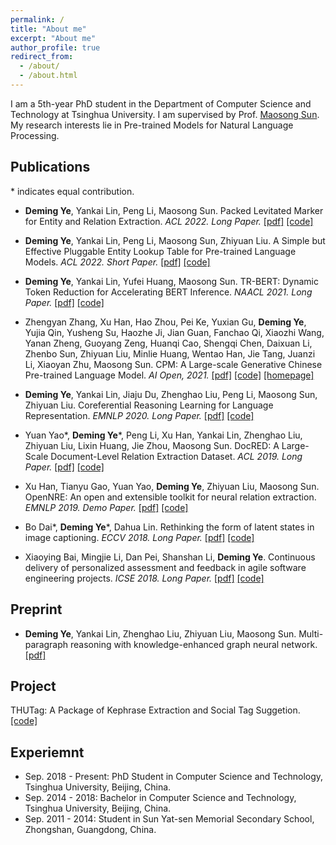 ```yaml
---
permalink: /
title: "About me"
excerpt: "About me"
author_profile: true
redirect_from: 
  - /about/
  - /about.html
---
```


I am a 5th-year PhD student in the Department of Computer Science and Technology at Tsinghua University. I am supervised by Prof. [Maosong Sun](https://www.cs.tsinghua.edu.cn/csen/info/1180/4033.htm). My research interests lie in Pre-trained Models for Natural Language Processing.


## Publications

\* indicates equal contribution.



* <strong>Deming Ye</strong>, Yankai Lin, Peng Li, Maosong Sun. Packed Levitated Marker for Entity and Relation Extraction. <i>ACL 2022. Long Paper.</i>  [[pdf]](https://arxiv.org/abs/2109.06067) [[code]](https://github.com/thunlp/PL-Marker) 



* <strong>Deming Ye</strong>, Yankai Lin, Peng Li, Maosong Sun, Zhiyuan Liu. A Simple but Effective Pluggable Entity Lookup Table for Pre-trained Language Models. <i>ACL 2022. Short Paper.</i>  [[pdf]](http://arxiv.org/abs/2202.13392) [[code]](https://github.com/thunlp/PELT) 

* <strong>Deming Ye</strong>, Yankai Lin, Yufei Huang, Maosong Sun. TR-BERT: Dynamic Token Reduction for Accelerating BERT Inference. <i>NAACL 2021. Long Paper.</i> [[pdf]](https://arxiv.org/abs/2105.11618) [[code]](https://github.com/thunlp/TR-BERT)


* Zhengyan Zhang, Xu Han, Hao Zhou, Pei Ke, Yuxian Gu, <strong>Deming Ye</strong>, Yujia Qin, Yusheng Su, Haozhe Ji, Jian Guan, Fanchao Qi, Xiaozhi Wang, Yanan Zheng, Guoyang Zeng, Huanqi Cao, Shengqi Chen, Daixuan Li, Zhenbo Sun, Zhiyuan Liu, Minlie Huang, Wentao Han, Jie Tang, Juanzi Li, Xiaoyan Zhu, Maosong Sun. CPM: A Large-scale Generative Chinese Pre-trained Language Model. <i>AI Open, 2021.</i> [[pdf]](https://arxiv.org/abs/2012.00413) [[code]](https://github.com/TsinghuaAI/CPM-Generate) [[homepage]](https://cpm.baai.ac.cn/)


* <strong>Deming Ye</strong>, Yankai Lin, Jiaju Du, Zhenghao Liu, Peng Li, Maosong Sun, Zhiyuan Liu. Coreferential Reasoning Learning for Language Representation. <i>EMNLP 2020. Long Paper.</i> [[pdf]](https://arxiv.org/abs/2004.06870) [[code]](https://github.com/thunlp/CorefBERT)


* Yuan Yao\*, <strong>Deming Ye</strong>\*, Peng Li, Xu Han, Yankai Lin, Zhenghao Liu, Zhiyuan Liu, Lixin Huang, Jie Zhou, Maosong Sun.  DocRED: A Large-Scale Document-Level Relation Extraction Dataset. <i>ACL 2019. Long Paper.</i> [[pdf]](https://arxiv.org/abs/1906.06127) [[code]](https://github.com/thunlp/DocRED)


* Xu Han, Tianyu Gao, Yuan Yao, <strong>Deming Ye</strong>, Zhiyuan Liu, Maosong Sun. OpenNRE: An open and extensible toolkit for neural relation extraction. <i>EMNLP 2019. Demo Paper.</i> [[pdf]](https://arxiv.org/abs/1807.09958) [[code]](https://github.com/thunlp/OpenNRE)


* Bo Dai\*, <strong>Deming Ye</strong>\*, Dahua Lin. Rethinking the form of latent states in image captioning. <i>ECCV 2018. Long Paper.</i> [[pdf]](https://arxiv.org/abs/1807.09958) [[code]](https://github.com/doubledaibo/2dcaption_eccv2018)


* Xiaoying Bai, Mingjie Li, Dan Pei, Shanshan Li, <strong>Deming Ye</strong>. Continuous delivery of personalized assessment and feedback in agile software engineering projects. <i>ICSE 2018. Long Paper.</i> [[pdf]](https://arxiv.org/abs/1807.09958) [[code]](https://github.com/doubledaibo/2dcaption_eccv2018)



## Preprint

* <strong>Deming Ye</strong>, Yankai Lin, Zhenghao Liu, Zhiyuan Liu, Maosong Sun. Multi-paragraph reasoning with knowledge-enhanced graph neural network. [[pdf]](https://arxiv.org/abs/1911.02170) 



## Project

THUTag:  A Package of Kephrase Extraction and Social Tag Suggetion. [[code]](https://github.com/thunlp/THUTag)



## Experiemnt
  - Sep. 2018 - Present: PhD Student in Computer Science and Technology, Tsinghua University, Beijing, China.
  - Sep. 2014 - 2018: Bachelor in Computer Science and Technology, Tsinghua University, Beijing, China.
  - Sep. 2011 - 2014: Student in Sun Yat-sen Memorial Secondary School, Zhongshan, Guangdong, China.








